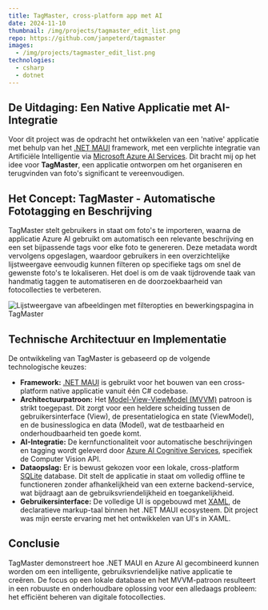 ```yaml
---
title: TagMaster, cross-platform app met AI
date: 2024-11-10
thumbnail: /img/projects/tagmaster_edit_list.png
repo: https://github.com/janpeterd/tagmaster
images:
  - /img/projects/tagmaster_edit_list.png
technologies:
  - csharp
  - dotnet
---
```


## De Uitdaging: Een Native Applicatie met AI-Integratie

Voor dit project was de opdracht het ontwikkelen van een 'native' applicatie
met behulp van het [.NET MAUI](https://learn.microsoft.com/en-us/dotnet/maui/what-is-maui?view=net-maui-9.0)
framework, met een verplichte integratie van Artificiële Intelligentie via
[Microsoft Azure AI Services](https://azure.microsoft.com/nl-nl). Dit bracht
mij op het idee voor **TagMaster**, een applicatie ontworpen om het
organiseren en terugvinden van foto's significant te vereenvoudigen.

## Het Concept: TagMaster - Automatische Fototagging en Beschrijving

TagMaster stelt gebruikers in staat om foto's te importeren, waarna de
applicatie Azure AI gebruikt om automatisch een relevante beschrijving en een
set bijpassende tags voor elke foto te genereren. Deze metadata wordt
vervolgens opgeslagen, waardoor gebruikers in een overzichtelijke
lijstweergave eenvoudig kunnen filteren op specifieke tags om snel de
gewenste foto's te lokaliseren. Het doel is om de vaak tijdrovende taak van
handmatig taggen te automatiseren en de doorzoekbaarheid van fotocollecties
te verbeteren.

![Lijstweergave van afbeeldingen met filteropties en bewerkingspagina in TagMaster](/img/projects/tagmaster_edit_list.png)

## Technische Architectuur en Implementatie

De ontwikkeling van TagMaster is gebaseerd op de volgende technologische
keuzes:

- **Framework:** [.NET MAUI](https://learn.microsoft.com/en-us/dotnet/maui/what-is-maui?view=net-maui-9.0)
  is gebruikt voor het bouwen van een cross-platform native applicatie vanuit
  één C# codebase.
- **Architectuurpatroon:** Het [Model-View-ViewModel (MVVM)](https://en.wikipedia.org/wiki/Model%E2%80%93view%E2%80%93viewmodel)
  patroon is strikt toegepast. Dit zorgt voor een heldere scheiding tussen de
  gebruikersinterface (View), de presentatielogica en state (ViewModel), en de
  businesslogica en data (Model), wat de testbaarheid en onderhoudbaarheid ten
  goede komt.
- **AI-Integratie:** De kernfunctionaliteit voor automatische beschrijvingen
  en tagging wordt geleverd door [Azure AI Cognitive Services](https://azure.microsoft.com/nl-nl/products/ai-services), specifiek
  de Computer Vision API.
- **Dataopslag:** Er is bewust gekozen voor een lokale, cross-platform
  [SQLite](https://www.sqlite.org/index.html) database. Dit stelt de applicatie
  in staat om volledig offline te functioneren zonder afhankelijkheid van een
  externe backend-service, wat bijdraagt aan de gebruiksvriendelijkheid en
  toegankelijkheid.
- **Gebruikersinterface:** De volledige UI is opgebouwd met
  [XAML](https://learn.microsoft.com/en-us/dotnet/maui/xaml/xaml-basics?view=net-maui-9.0),
  de declaratieve markup-taal binnen het .NET MAUI ecosysteem. Dit project was
  mijn eerste ervaring met het ontwikkelen van UI's in XAML.

## Conclusie

TagMaster demonstreert hoe .NET MAUI en Azure AI gecombineerd kunnen worden
om een intelligente, gebruiksvriendelijke native applicatie te creëren. De
focus op een lokale database en het MVVM-patroon resulteert in een robuuste
en onderhoudbare oplossing voor een alledaags probleem: het efficiënt beheren
van digitale fotocollecties.

